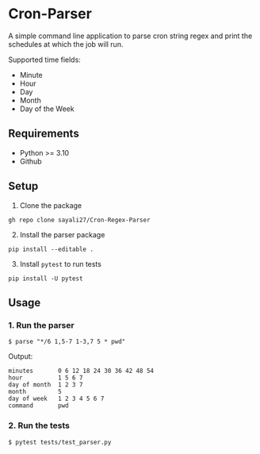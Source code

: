 # Cron-Parser

A simple command line application to parse cron string regex and print the schedules at which the job will run.

Supported time fields:
 - Minute
 - Hour
 - Day
 - Month
 - Day of the Week

## Requirements

- Python >= 3.10
- Github

## Setup

1. Clone the package 

```
gh repo clone sayali27/Cron-Regex-Parser
```

2. Install the parser package

```
pip install --editable .
```

3. Install `pytest` to run tests

```
pip install -U pytest
```

## Usage

### 1. Run the parser

```
$ parse "*/6 1,5-7 1-3,7 5 * pwd"
```

Output:

```
minutes       0 6 12 18 24 30 36 42 48 54
hour          1 5 6 7
day of month  1 2 3 7
month         5
day of week   1 2 3 4 5 6 7
command       pwd
```

### 2. Run the tests

```
$ pytest tests/test_parser.py
```